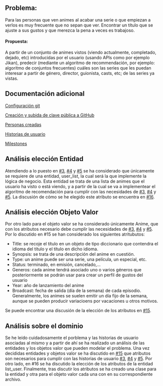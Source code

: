 ## Problema:
Para las personas que ven animes al acabar una serie o que empiezan a verlos es muy frecuente que no sepan que ver. Encontrar un título que se ajuste a sus gustos y que merezca la pena a veces es trabajoso.

#### Propuesta:
A partir de un conjunto de animes vistos (viendo actualmente, completado, dejado, etc) introducidas por el usuario (usando APIs como por ejemplo Jikan), predecir (mediante un algoritmo de recommendación, por ejemplo: algoritmo de conjuntos frecuentes) cuáles son las series que les puedan interesar a partir de género, director, guionista, casts, etc; de las series ya vistas. 


## Documentación adicional
[Configuración git](docs/Objetivo0/config%20git.png)

[Creación y subida de clave pública a GitHub](docs/Objetivo0/claveSSH.png)

[Personas creadas](docs/Objetivo1/personas.md)

[Historias de usuario](docs/Objetivo1/user-stories.md)

[Milestones](docs/Objetivo1/milestone.md)

## Análisis elección Entidad
Atendiendo a lo puesto en [#3](https://github.com/vdeq79/Projecto-XSZ/issues/3), [#4](https://github.com/vdeq79/Projecto-XSZ/issues/4) y [#5](https://github.com/vdeq79/Projecto-XSZ/issues/5) se ha considerado que únicamente se requiere de una entidad, user_list, la cual será la que implemente la lógica de negocio. Esta entidad se trata de una lista de animes que el usuario ha visto o está viendo, y a partir de la cual se va a implementear el algoritmo de recomendación para cumplir con las necesidades de [#3](https://github.com/vdeq79/Projecto-XSZ/issues/3), [#4](https://github.com/vdeq79/Projecto-XSZ/issues/4) y [#5](https://github.com/vdeq79/Projecto-XSZ/issues/5). La discusión de cómo se he elegido este atributo se encuentra en [#16](https://github.com/vdeq79/Projecto-XSZ/issues/16).

## Análisis elección Objeto Valor
Por otro lado para el objeto valor se ha considerado únicamente Anime, que con los atributos necesario debe cumplir las necesidades de [#3](https://github.com/vdeq79/Projecto-XSZ/issues/3), [#4](https://github.com/vdeq79/Projecto-XSZ/issues/4) y [#5](https://github.com/vdeq79/Projecto-XSZ/issues/5). Por lo discutido en #15 se han considerado los siguientes atritubutos:
- Title: se recoje el título en un objeto de tipo diccionario que contendra el idioma del título y el título en dicho idioma.
- Synopsis: se trata de una descripción del anime en cuestión.
- Type: un anime puede ser una serie, una película, un especial, etc.
- Status: terminado, en emisión, cancelado,...
- Generos: cada anime tendrá asociado uno o varios géneros que posteriormente se podrán usar para crear un perfil de gustos del usuario
- Year: año de lanzamiento del anime
- Broadcast: fecha de salida (día de la semana) de cada episodio. Generalmente, los animes se suelen emitir un día fijo de la semana, aunque se pueden producir variacioens por vacaciones u otros motivos.

Se puede encontrar una discusión de la elección de los atributos en [#15](https://github.com/vdeq79/Projecto-XSZ/issues/15).

## Análisis sobre el dominio
Se he leído cuidadosamente el porblema y las historias de usuario asociadas al mismo y a partir de ahí se ha realizado un análisis de las entidades y los objetos valor que pueden modelar el problema. Una vez decididas entidades y objetos valor se ha discutido en [#15](https://github.com/vdeq79/Projecto-XSZ/issues/15) que atributos son necesarios para cumplir con las historias de usuario [#3](https://github.com/vdeq79/Projecto-XSZ/issues/3), [#4](https://github.com/vdeq79/Projecto-XSZ/issues/4) y [#5](https://github.com/vdeq79/Projecto-XSZ/issues/5). Por otro lado, en #16 se ha discutido la elección de los atributos de la entidad list_user. Finalmente, tras discutir los atributos se ha creado una clase para la entidad y otra para el objeto valor cada una con en su correspondiente archivo.
